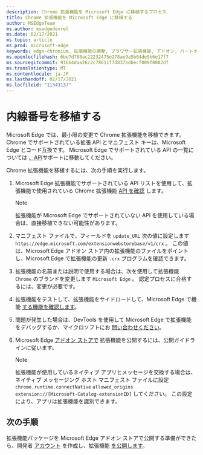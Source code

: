 ```yaml
---
description: Chrome 拡張機能を Microsoft Edge に移植するプロセス
title: Chrome 拡張機能を Microsoft Edge に移植する
author: MSEdgeTeam
ms.author: msedgedevrel
ms.date: 02/17/2021
ms.topic: article
ms.prod: microsoft-edge
keywords: edge-chromium, 拡張機能の開発, ブラウザー拡張機能, アドオン, パートナー センター, 開発者
ms.openlocfilehash: 6be7d788ac22232475e278ae9a5b04de9b6e17f7
ms.sourcegitcommit: 916b4daa26c2c78611f7d837bd6ecf009f0082df
ms.translationtype: MT
ms.contentlocale: ja-JP
ms.lasthandoff: 02/17/2021
ms.locfileid: "11343137"
---
```

# 内線番号を移植する  

Microsoft Edge では、最小限の変更で Chrome 拡張機能を移植できます。  Chrome でサポートされている拡張 API とマニフェスト キーは、Microsoft Edge とコード互換です。  Microsoft Edge でサポートされている API の一覧については [、API][ExtensionApiSupport]サポートに移動してください。  

Chrome 拡張機能を移植するには、次の手順を実行します。  

1.  Microsoft Edge 拡張機能でサポートされている API リストを使用して、拡張機能で使用されている Chrome 拡張機能 [API を確認][ExtensionApiSupport] します。  
    
    > [!NOTE]
    > 拡張機能が Microsoft Edge でサポートされていない API を使用している場合は、直接移植できない可能性があります。  
    
1.  マニフェスト ファイルで、フィールドを `update_URL` 次の値に設定します `https://edge.microsoft.com/extensionwebstorebase/v1/crx` 。  この値は、Microsoft Edge アドオン ストア内の拡張機能のファイルをポイントし、Microsoft Edge で拡張機能の更新 `.crx` プログラムを確認できます。  
1.  拡張機能の名前または説明で使用する場合は、次を使用して拡張機能 `Chrome` のブランドを変更します `Microsoft Edge` 。  認定プロセスに合格するには、変更が必要です。  
1.  拡張機能をテストして、拡張機能をサイドロードして、Microsoft Edge で機能 [する機能を確認します][ExtensionsGettingStartedExtensionSideloading]。  
1.  問題が発生した場合は、DevTools を使用して Microsoft Edge で拡張機能をデバッグするか、マイクロソフトにお [問い合わせください][mailtoExtensionMicrosoft]。  
1.  Microsoft Edge [アドオン ストアで][ExtensionsPublishPublishExtension] 拡張機能を公開するには、公開ガイドラインに従います。  
    
    > [!NOTE]
    > 拡張機能が使用しているネイティブ アプリとメッセージを交換する場合は、ネイティブ メッセージング ホスト マニフェスト ファイルに設定 `chrome.runtime.connectNative` `allowed_origins` `extension://[Microsoft-Catalog-extensionID]` してください。  この設定により、アプリは拡張機能を識別できます。  
    
## 次の手順  

拡張機能パッケージを Microsoft Edge アドオン ストアで公開する準備ができたら、開発者 [アカウント][ExtensionsPublishCreateDevAccount] を作成し、拡張機能 [を公開します][ExtensionsPublishPublishExtension]。  

<!-- links -->  

[ExtensionApiSupport]: ./api-support.md "API サポート |Microsoft Docs"  
[ExtensionsGettingStartedExtensionSideloading]: ../getting-started/extension-sideloading.md "拡張機能をサイドロード|Microsoft Docs"  
[ExtensionsPublishCreateDevAccount]: ../publish/create-dev-account.md "開発者登録|Microsoft Docs"  
[ExtensionsPublishPublishExtension]: ../publish/publish-extension.md "拡張機能を公開|Microsoft Docs"  

[ChromeDeveloperWebStorePayments]: https://developer.chrome.com/webstore/one_time_payments "1 回払い|Chrome 開発者"  

[mailtoExtensionMicrosoft]: mailto:ext_dev_support@microsoft.com "ext_dev_support@microsoft.com"  
